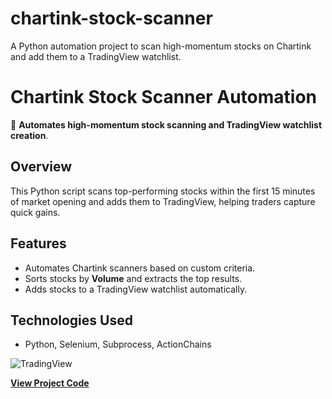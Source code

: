 # chartink-stock-scanner
A Python automation project to scan high-momentum stocks on Chartink and add them to a TradingView watchlist.
# Chartink Stock Scanner Automation

🚀 **Automates high-momentum stock scanning and TradingView watchlist creation**.

## Overview
This Python script scans top-performing stocks within the first 15 minutes of market opening and adds them to TradingView, helping traders capture quick gains.

## Features
- Automates Chartink scanners based on custom criteria.
- Sorts stocks by **Volume** and extracts the top results.
- Adds stocks to a TradingView watchlist automatically.

## Technologies Used
- Python, Selenium, Subprocess, ActionChains

![TradingView](assets/tradingview_watchlist.png)

**[View Project Code](https://github.com/yourusername/chartink-stock-scanner)**
